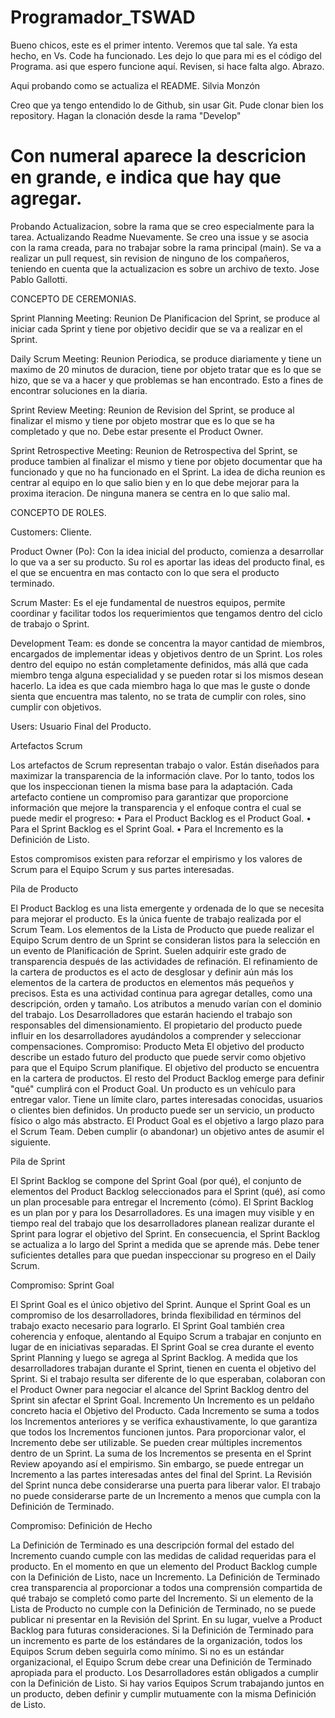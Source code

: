 # Programador_TSWAD
Bueno chicos, este es el primer intento. Veremos que tal sale. Ya esta hecho, en Vs. Code ha funcionado. Les dejo lo que para mi es el código del Programa. asi que espero funcione aquí. Revisen, si hace falta algo. Abrazo.

Aqui probando como se actualiza el README. Silvia Monzón

Creo que ya tengo entendido lo de Github, sin usar Git.
Pude clonar bien los repository. Hagan la clonación desde la rama "Develop"
# Con numeral aparece la descricion en grande, e indica que hay que agregar.

Probando Actualizacion, sobre la rama que se creo especialmente para la tarea. 
Actualizando Readme Nuevamente. 
Se creo una issue y se asocia con la rama creada, para no trabajar sobre la rama principal (main). 
Se va a realizar un pull request, sin revision de ninguno de los compañeros, teniendo en cuenta que la actualizacion es sobre un archivo de texto. 
Jose Pablo Gallotti. 

CONCEPTO DE CEREMONIAS.

Sprint Planning Meeting: Reunion De Planificacion del Sprint, se produce al iniciar cada Sprint y tiene por objetivo decidir que se va a realizar en el Sprint.

Daily Scrum Meeting: Reunion Periodica, se produce diariamente y tiene un maximo de 20 minutos de duracion, tiene por objeto tratar que es lo que se hizo, que se va a hacer y que problemas se han encontrado. Esto a fines de encontrar soluciones en la diaria.

Sprint Review Meeting: Reunion de Revision del Sprint, se produce al finalizar el mismo y tiene por objeto mostrar que es lo que se ha completado y que no. Debe estar presente el Product Owner.

Sprint Retrospective Meeting: Reunion de Retrospectiva del Sprint, se produce tambien al finalizar el mismo y tiene por objeto documentar que ha funcionado y que no ha funcionado en el Sprint. La idea de dicha reunion es centrar al equipo en lo que salio bien y en lo que debe mejorar para la proxima iteracion. De ninguna manera se centra en lo que salio mal.


CONCEPTO DE ROLES.

Customers: Cliente. 

Product Owner (Po): Con la idea inicial del producto, comienza a desarrollar lo que va a ser su producto. Su rol es aportar las ideas del producto final, es el que se encuentra en mas contacto con lo que sera el producto terminado.  

Scrum Master: Es el eje fundamental de nuestros equipos, permite coordinar y facilitar todos los requerimientos que tengamos dentro del ciclo de trabajo o Sprint. 

Development Team: es donde se concentra la mayor cantidad de miembros, encargados de implementar ideas y objetivos dentro de un Sprint. Los roles dentro del equipo no están
completamente definidos, más allá que cada miembro tenga alguna especialidad y se pueden rotar si los mismos desean hacerlo. La idea es que cada miembro haga lo que mas le guste o donde sienta que encuentra mas talento, no se trata de cumplir con roles, sino cumplir con objetivos. 


Users: Usuario Final del Producto. 


Artefactos Scrum


Los artefactos de Scrum representan trabajo o valor. Están diseñados para maximizar la transparencia de la información clave. Por lo tanto, todos los que los inspeccionan tienen la misma base para la adaptación.
Cada artefacto contiene un compromiso para garantizar que proporcione información que mejore la transparencia y el enfoque contra el cual se puede medir el progreso:
•	Para el Product Backlog es el Product Goal.
•	Para el Sprint Backlog es el Sprint Goal.
•	Para el Incremento es la Definición de Listo.

Estos compromisos existen para reforzar el empirismo y los valores de Scrum para el Equipo Scrum y sus partes interesadas.

Pila de Producto

El Product Backlog es una lista emergente y ordenada de lo que se necesita para mejorar el producto. Es la única fuente de trabajo realizada por el Scrum Team.
Los elementos de la Lista de Producto que puede realizar el Equipo Scrum dentro de un Sprint se consideran listos para la selección en un evento de Planificación de Sprint. Suelen adquirir este grado de transparencia después de las actividades de refinación. El refinamiento de la cartera de productos es el acto de desglosar y definir aún más los elementos de la cartera de productos en elementos más pequeños y precisos. Esta es una actividad continua para agregar detalles, como una descripción, orden y tamaño. Los atributos a menudo varían con el dominio del trabajo.
Los Desarrolladores que estarán haciendo el trabajo son responsables del dimensionamiento. El propietario del producto puede influir en los desarrolladores ayudándolos a comprender y seleccionar compensaciones.
Compromiso: Producto Meta
El objetivo del producto describe un estado futuro del producto que puede servir como objetivo para que el Equipo Scrum planifique. El objetivo del producto se encuentra en la cartera de productos. El resto del Product Backlog emerge para definir "qué" cumplirá con el Product Goal.
Un producto es un vehículo para entregar valor. Tiene un límite claro, partes interesadas conocidas, usuarios o clientes bien definidos. Un producto puede ser un servicio, un producto físico o algo más abstracto.
El Product Goal es el objetivo a largo plazo para el Scrum Team. Deben cumplir (o abandonar) un objetivo antes de asumir el siguiente.


Pila de Sprint

El Sprint Backlog se compone del Sprint Goal (por qué), el conjunto de elementos del Product Backlog seleccionados para el Sprint (qué), así como un plan procesable para entregar el Incremento (cómo).
El Sprint Backlog es un plan por y para los Desarrolladores. Es una imagen muy visible y en tiempo real del trabajo que los desarrolladores planean realizar durante el Sprint para lograr el objetivo del Sprint. En consecuencia, el Sprint Backlog se actualiza a lo largo del Sprint a medida que se aprende más. Debe tener suficientes detalles para que puedan inspeccionar su progreso en el Daily Scrum.

Compromiso: Sprint Goal

El Sprint Goal es el único objetivo del Sprint. Aunque el Sprint Goal es un compromiso de los desarrolladores, brinda flexibilidad en términos del trabajo exacto necesario para lograrlo. El Sprint Goal también crea coherencia y enfoque, alentando al Equipo Scrum a trabajar en conjunto en lugar de en iniciativas separadas.
El Sprint Goal se crea durante el evento Sprint Planning y luego se agrega al Sprint Backlog. A medida que los desarrolladores trabajan durante el Sprint, tienen en cuenta el objetivo del Sprint. Si el trabajo resulta ser diferente de lo que esperaban, colaboran con el Product Owner para negociar el alcance del Sprint Backlog dentro del Sprint sin afectar el Sprint Goal.
Incremento
Un Incremento es un peldaño concreto hacia el Objetivo del Producto. Cada Incremento se suma a todos los Incrementos anteriores y se verifica exhaustivamente, lo que garantiza que todos los Incrementos funcionen juntos. Para proporcionar valor, el Incremento debe ser utilizable.
Se pueden crear múltiples incrementos dentro de un Sprint. La suma de los Incrementos se presenta en el Sprint Review apoyando así el empirismo. Sin embargo, se puede entregar un Incremento a las partes interesadas antes del final del Sprint. La Revisión del Sprint nunca debe considerarse una puerta para liberar valor.
El trabajo no puede considerarse parte de un Incremento a menos que cumpla con la Definición de Terminado.

Compromiso: Definición de Hecho

La Definición de Terminado es una descripción formal del estado del Incremento cuando cumple con las medidas de calidad requeridas para el producto.
En el momento en que un elemento del Product Backlog cumple con la Definición de Listo, nace un Incremento.
La Definición de Terminado crea transparencia al proporcionar a todos una comprensión compartida de qué trabajo se completó como parte del Incremento. Si un elemento de la Lista de Producto no cumple con la Definición de Terminado, no se puede publicar ni presentar en la Revisión del Sprint. En su lugar, vuelve a Product Backlog para futuras consideraciones.
Si la Definición de Terminado para un incremento es parte de los estándares de la organización, todos los Equipos Scrum deben seguirla como mínimo. Si no es un estándar organizacional, el Equipo Scrum debe crear una Definición de Terminado apropiada para el producto.
Los Desarrolladores están obligados a cumplir con la Definición de Listo. Si hay varios Equipos Scrum trabajando juntos en un producto, deben definir y cumplir mutuamente con la misma Definición de Listo.

